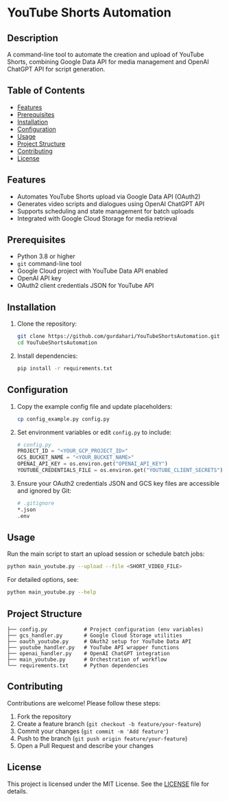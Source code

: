 # YouTube Shorts Automation

## Description
A command-line tool to automate the creation and upload of YouTube Shorts, combining Google Data API for media management and OpenAI ChatGPT API for script generation.

## Table of Contents
- [Features](#features)
- [Prerequisites](#prerequisites)
- [Installation](#installation)
- [Configuration](#configuration)
- [Usage](#usage)
- [Project Structure](#project-structure)
- [Contributing](#contributing)
- [License](#license)

## Features
- Automates YouTube Shorts upload via Google Data API (OAuth2)
- Generates video scripts and dialogues using OpenAI ChatGPT API
- Supports scheduling and state management for batch uploads
- Integrated with Google Cloud Storage for media retrieval

## Prerequisites
- Python 3.8 or higher
- `git` command-line tool
- Google Cloud project with YouTube Data API enabled
- OpenAI API key
- OAuth2 client credentials JSON for YouTube API

## Installation
1. Clone the repository:
   ```bash
   git clone https://github.com/gurdahari/YouTubeShortsAutomation.git
   cd YouTubeShortsAutomation
   ```
2. Install dependencies:
   ```bash
   pip install -r requirements.txt
   ```

## Configuration
1. Copy the example config file and update placeholders:
   ```bash
   cp config_example.py config.py
   ```
2. Set environment variables or edit `config.py` to include:
   ```python
   # config.py
   PROJECT_ID = "<YOUR_GCP_PROJECT_ID>"
   GCS_BUCKET_NAME = "<YOUR_BUCKET_NAME>"
   OPENAI_API_KEY = os.environ.get("OPENAI_API_KEY")
   YOUTUBE_CREDENTIALS_FILE = os.environ.get("YOUTUBE_CLIENT_SECRETS")
   ```
3. Ensure your OAuth2 credentials JSON and GCS key files are accessible and ignored by Git:
   ```bash
   # .gitignore
   *.json
   .env
   ```

## Usage
Run the main script to start an upload session or schedule batch jobs:
```bash
python main_youtube.py --upload --file <SHORT_VIDEO_FILE>
```
For detailed options, see:
```bash
python main_youtube.py --help
```

## Project Structure
```
├── config.py            # Project configuration (env variables)
├── gcs_handler.py       # Google Cloud Storage utilities
├── oauth_youtube.py     # OAuth2 setup for YouTube Data API
├── youtube_handler.py   # YouTube API wrapper functions
├── openai_handler.py    # OpenAI ChatGPT integration
├── main_youtube.py      # Orchestration of workflow
└── requirements.txt     # Python dependencies
```

## Contributing
Contributions are welcome! Please follow these steps:
1. Fork the repository
2. Create a feature branch (`git checkout -b feature/your-feature`)
3. Commit your changes (`git commit -m 'Add feature'`)
4. Push to the branch (`git push origin feature/your-feature`)
5. Open a Pull Request and describe your changes

## License
This project is licensed under the MIT License. See the [LICENSE](LICENSE) file for details.
